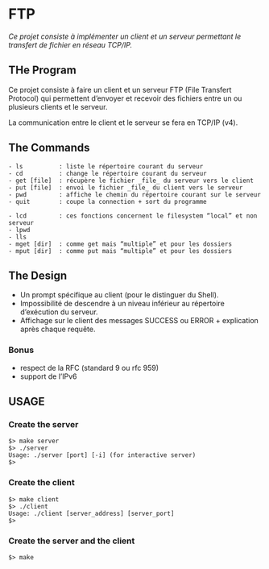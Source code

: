 # FTP
*Ce projet consiste à implémenter un client et un serveur permettant le transfert de fichier en réseau TCP/IP.*

## THe Program
Ce projet consiste à faire un client et un serveur FTP (File Transfert Protocol) qui
permettent d’envoyer et recevoir des fichiers entre un ou plusieurs clients et le serveur.

La communication entre le client et le serveur se fera en TCP/IP (v4).

## The Commands
```
- ls          : liste le répertoire courant du serveur
- cd          : change le répertoire courant du serveur
- get [file]  : récupère le fichier _file_ du serveur vers le client
- put [file]  : envoi le fichier _file_ du client vers le serveur
- pwd         : affiche le chemin du répertoire courant sur le serveur
- quit        : coupe la connection + sort du programme
```

```
- lcd         : ces fonctions concernent le filesystem “local” et non serveur
- lpwd
- lls
- mget [dir]  : comme get mais “multiple” et pour les dossiers
- mput [dir]  : comme put mais “multiple” et pour les dossiers
```

## The Design
- Un prompt spécifique au client (pour le distinguer du Shell).
- Impossibilité de descendre à un niveau inférieur au répertoire d’exécution du serveur.
- Affichage sur le client des messages SUCCESS ou ERROR + explication après chaque requête.

### Bonus
- respect de la RFC (standard 9 ou rfc 959)
- support de l’IPv6

## USAGE
### Create the server
```
$> make server
$> ./server
Usage: ./server [port] [-i] (for interactive server)
$>
```
### Create the client
```
$> make client
$> ./client
Usage: ./client [server_address] [server_port]
$>
```
### Create the server and the client
```
$> make
```
